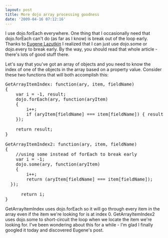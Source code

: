 ```yaml
---
layout: post
title: More dojo array processing goodness
date: '2009-04-16 07:12:16'
---
```


I use dojo.forEach everywhere. One thing that I occasionally need that dojo.forEach can't do (as far as I know) is break out of the loop early. Thanks to <a href="http://lazutkin.com/blog/2008/jan/12/functional-fun-javascript-dojo/">Eugene Lazutkin</a> I realized that I can just use dojo.some or dojo.every to break early. By the way, you should read that whole article - there's lots of good stuff there.

Let's say that you've got an array of objects and you need to know the index of one of the objects in the array based on a property value. Consider these two functions that will both accomplish this:
<pre>GetArrayItemIndex: function(ary, item, fieldName)
{
    var i = -1, result;
    dojo.forEach(ary, function(aryItem)
    {
        i++;
        if (aryItem[fieldName] === item[fieldName]) { result = i; }
    });

    return result;
}

GetArrayItemIndex2: function(ary, item, fieldName)
{
    //using some instead of forEach to break early
    var i = -1;
    dojo.some(ary, function(aryItem)
    {
        i++;
        return (aryItem[fieldName] === item[fieldName]);
  });

      return i;
}</pre>
GetArrayItemIndex uses dojo.forEach so it will go through every item in the array even if the item we're looking for is at index 0. GetArrayItemIndex2 uses dojo.some to short-circuit the loop when we locate the item we're looking for. I've been wondering about this for a while - I'm glad I finally googled it today and discovered Eugene's post.